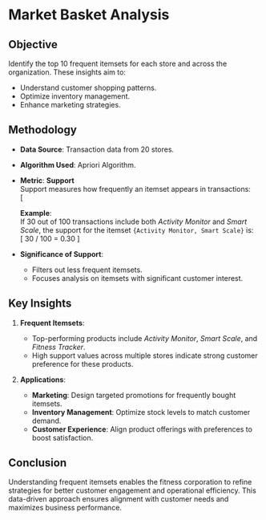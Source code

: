 # Market Basket Analysis

## Objective
Identify the top 10 frequent itemsets for each store and across the organization. These insights aim to:
- Understand customer shopping patterns.
- Optimize inventory management.
- Enhance marketing strategies.

## Methodology
- **Data Source**: Transaction data from 20 stores.
- **Algorithm Used**: Apriori Algorithm.
- **Metric**: **Support**  
  Support measures how frequently an itemset appears in transactions:  
  \[

  **Example**:  
  If 30 out of 100 transactions include both *Activity Monitor* and *Smart Scale*, the support for the itemset `{Activity Monitor, Smart Scale}` is:  
  \[
  30 / 100 = 0.30
  \]

- **Significance of Support**:  
  - Filters out less frequent itemsets.
  - Focuses analysis on itemsets with significant customer interest.

## Key Insights
1. **Frequent Itemsets**:  
   - Top-performing products include *Activity Monitor*, *Smart Scale*, and *Fitness Tracker*.  
   - High support values across multiple stores indicate strong customer preference for these products.

2. **Applications**:  
   - **Marketing**: Design targeted promotions for frequently bought itemsets.  
   - **Inventory Management**: Optimize stock levels to match customer demand.  
   - **Customer Experience**: Align product offerings with preferences to boost satisfaction.

## Conclusion
Understanding frequent itemsets enables the fitness corporation to refine strategies for better customer engagement and operational efficiency. This data-driven approach ensures alignment with customer needs and maximizes business performance.

